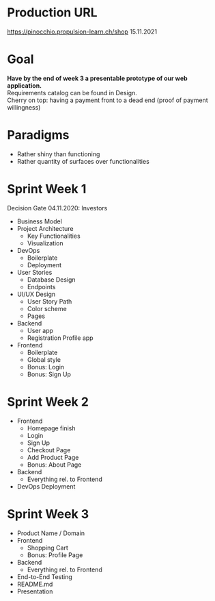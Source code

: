 # Production URL
https://pinocchio.propulsion-learn.ch/shop 15.11.2021

# Goal
<strong>Have by the end of week 3 a presentable prototype of our web application.</strong><br>
Requirements catalog can be found in Design.<br>
Cherry on top: having a payment front to a dead end (proof of payment willingness)

# Paradigms
* Rather shiny than functioning
* Rather quantity of surfaces over functionalities

# Sprint Week 1
Decision Gate 04.11.2020: Investors
* Business Model
* Project Architecture
    * Key Functionalities
    * Visualization
* DevOps
    * Boilerplate 
    * Deployment
* User Stories
    * Database Design
    * Endpoints
* UI/UX Design
    * User Story Path
    * Color scheme
    * Pages
* Backend
    * User app
    * Registration Profile app
* Frontend
    * Boilerplate
    * Global style
    * Bonus: Login 
    * Bonus: Sign Up 
    
# Sprint Week 2
* Frontend
    * Homepage finish
    * Login
    * Sign Up
    * Checkout Page
    * Add Product Page
    * Bonus: About Page
* Backend
    * Everything rel. to Frontend
* DevOps Deployment

# Sprint Week 3
* Product Name / Domain
* Frontend
    * Shopping Cart
    * Bonus: Profile Page
* Backend
    * Everything rel. to Frontend
* End-to-End Testing
* README.md
* Presentation
